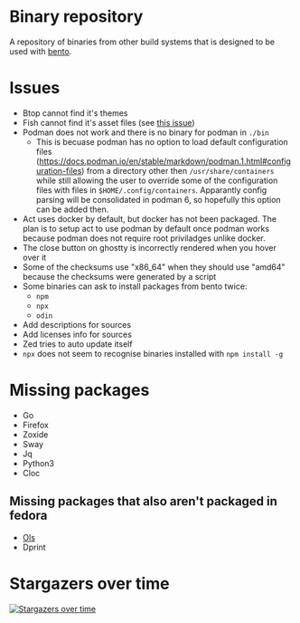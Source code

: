 # Binary repository

A repository of binaries from other build systems that is designed to be used with [bento](https://github.com/godalming123/bento).

# Issues

- Btop cannot find it's themes
- Fish cannot find it's asset files (see [this issue](https://github.com/fish-shell/fish-shell/issues/11765))
- Podman does not work and there is no binary for podman in `./bin`
  - This is becuase podman has no option to load default configuration files (https://docs.podman.io/en/stable/markdown/podman.1.html#configuration-files) from a directory other then `/usr/share/containers` while still allowing the user to override some of the configuration files with files in `$HOME/.config/containers`. Apparantly config parsing will be consolidated in podman 6, so hopefully this option can be added then.
- Act uses docker by default, but docker has not been packaged. The plan is to setup act to use podman by default once podman works because podman does not require root priviladges unlike docker.
- The close button on ghostty is incorrectly rendered when you hover over it
- Some of the checksums use "x86_64" when they should use "amd64" because the checksums were generated by a script
- Some binaries can ask to install packages from bento twice:
  - `npm`
  - `npx`
  - `odin`
- Add descriptions for sources
- Add licenses info for sources
- Zed tries to auto update itself
- `npx` does not seem to recognise binaries installed with `npm install -g`

# Missing packages

- Go
- Firefox
- Zoxide
- Sway
- Jq
- Python3
- Cloc

## Missing packages that also aren't packaged in fedora

- [Ols](https://github.com/DanielGavin/ols)
- Dprint

# Stargazers over time

[![Stargazers over time](https://starchart.cc/godalming123/binary-repository.svg)](https://starchart.cc/godalming123/binary-repository)
